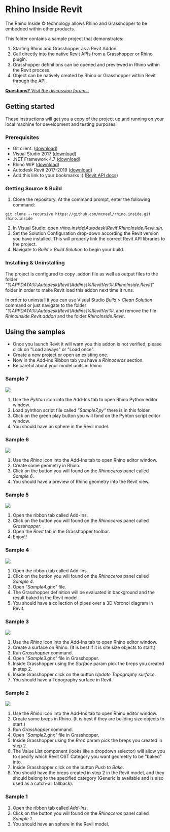 # Rhino Inside Revit
The Rhino Inside © technology allows Rhino and Grasshopper to be embedded within other products.

This folder contains a sample project that demonstrates:

1. Starting Rhino and Grasshopper as a Revit Addon.
2. Call directly into the native Revit APIs from a Grasshopper or Rhino plugin.
2. Grasshopper definitions can be opened and previewed in Rhino within the Revit process.
3. Object can be natively created by Rhino or Grasshopper within Revit through the API.

[**Questions?** *Visit the discussion forum...*](https://discourse.mcneel.com/c/serengeti/inside)

## Getting started
These instructions will get you a copy of the project up and running on your local machine for development and testing purposes.

### Prerequisites
* Git client. ([download](https://git-scm.com/downloads))
* Visual Studio 2017 ([download](https://visualstudio.microsoft.com/downloads/))
* .NET Framework 4.7 ([download](https://www.microsoft.com/net/download/visual-studio-sdks))
* Rhino WIP ([download](https://www.rhino3d.com/download/rhino/wip))
* Autodesk Revit 2017-2019 ([download](https://www.autodesk.com/products/revit/free-trial))
* Add this link to your bookmarks ;) ([Revit API docs](http://www.revitapidocs.com))

### Getting Source & Build
1. Clone the repository. At the command prompt, enter the following command:
```
git clone --recursive https://github.com/mcneel/rhino.inside.git rhino.inside
```
2. In Visual Studio: open _rhino.inside\Autodesk\Revit\RhinoInside.Revit.sln_.
3. Set the Solution Configuration drop-down according the Revit version you have installed. This will properly link the correct Revit API libraries to the project.
4. Navigate to _Build_ > _Build Solution_ to begin your build.

### Installing & Uninstalling
The project is configured to copy .addon file as well as output files to the folder _"%APPDATA%\\Autodesk\\Revit\\Addins\\%RevitVer%\\RhinoInside.Revit\\"_ folder in order to make Revit load this addon next time it runs.

In order to uninstall it you can use Visual Studio _Build_ > _Clean Solution_ command or just navigate to the folder _"%APPDATA%\\Autodesk\\Revit\\Addins\\%RevitVer%\\_ and remove the file _RhinoInside.Revit.addon_ and the folder _RhinoInside.Revit_.

## Using the samples
* Once you launch Revit it will warn you this addon is not verified, please click on "Load always" or "Load once".
* Create a new project or open an existing one.
* Now in the Add-ins Ribbon tab you have a _Rhinoceros_ section.
* Be careful about your model units in Rhino

### Sample 7
![](doc/Sample7.png)

1. Use the _Pyhton_ icon into the Add-Ins tab to open Rhino Python editor window.
2. Load pyhthon script file called _"Sample7.py"_ there is in this folder.
3. Click on the green play button you will fond on the Pyhton script editor window.
4. You should have an sphere in the Revil model.

### Sample 6
![](doc/Sample6.gif)

1. Use the _Rhino_ icon into the Add-Ins tab to open Rhino editor window.
2. Create some geometry in Rhino.
3. Click on the button you will found on the _Rhinoceros_ panel called _Sample 6_.
4. You should have a preview of Rhino geometry into the Revit view.

### Sample 5
![](doc/Sample5.gif)

1. Open the ribbon tab called Add-Ins.
2. Click on the button you will found on the _Rhinoceros_ panel called _Grasshopper_.
3. Open the _Revit_ tab in the Grasshopper toolbar.
3. Enjoy!!

### Sample 4
![](doc/Sample4.png)

1. Open the ribbon tab called Add-Ins.
2. Click on the button you will found on the _Rhinoceros_ panel called _Sample 4_.
3. Open _"Sample4.ghx"_ file.
4. The Grasshopper definition will be evaluated in background and the result baked in the Revit model.
5. You should have a collection of pipes over a 3D Voronoi diagram in Revit.

### Sample 3
![](doc/Sample3.gif)

1. Use the _Rhino_ icon into the Add-Ins tab to open Rhino editor window.
2. Create a surface on Rhino. (It is best if it is site size objects to start.)
4. Run _Grasshopper_ command.
5. Open _"Sample3.ghx"_ file in Grasshopper.
6. Inside Grasshopper using the _Surface_ param pick the breps you created in step 2.
7. Inside Grasshopper click on the button _Update Topography surface_.
8. You should have a Topography surface in Revit.

### Sample 2
![](doc/Sample2.jpg)

1. Use the _Rhino_ icon into the Add-Ins tab to open Rhino editor window.
2. Create some breps in Rhino. (It is best if they are building size objects to start.)
3. Run _Grasshopper_ command.
4. Open _"Sample2.ghx"_ file in Grasshopper.
5. Inside Grasshopper using the _Brep_ param pick the breps you created in step 2.
6. The Value List component (looks like a dropdown selector) will allow you to specify which Revit OST Category you want geometry to be "baked" into.
7. Inside Grasshopper click on the button _Push to Bake_.
8. You should have the breps created in step 2 in the Revit model, and they should belong to the specified category (Generic is available and is also used as a catch-all fallback).

### Sample 1
1. Open the ribbon tab called _Add-Ins_.
2. Click on the button you will found on the _Rhinoceros_ panel called _Sample 1_.
3. You should have an sphere in the Revil model.
